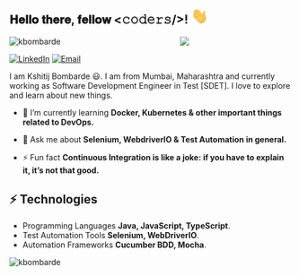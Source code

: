 <h2> 𝐇𝐞𝐥𝐥𝐨 𝐭𝐡𝐞𝐫𝐞, 𝐟𝐞𝐥𝐥𝐨𝐰 <𝚌𝚘𝚍𝚎𝚛𝚜/>! <img src="https://raw.githubusercontent.com/ABSphreak/ABSphreak/master/gifs/Hi.gif" width="30px"></h2>

<img src="https://komarev.com/ghpvc/?username=kbombarde&label=Profile%20views&color=0e75b6&style=flat" alt="kbombarde" />
<img align='right' src='https://github.com/kbombarde/kbombarde/blob/main/1_DluPjzT_eTUFdzHCI7JBZA.gif' width='200px'>

<a href="https://www.linkedin.com/in/kshitij-bombarde/" target="_blank"><img src="https://img.shields.io/badge/LinkedIn-0077B5?style=for-the-badge&logo=linkedin&logoColor=white" alt="LinkedIn"></a>
<a href="mailto:kbombarde15@gmail.com"><img src="https://img.shields.io/badge/Email-D14836?style=for-the-badge&logo=gmail&logoColor=white" alt="Email"></a>


I am Kshitij Bombarde 😃. I am from Mumbai, Maharashtra and currently working as Software Development Engineer in Test [SDET]. I love to explore and learn about new things.
- 🌱 I’m currently learning **Docker, Kubernetes & other important things related to DevOps.**

- 💬 Ask me about **Selenium, WebdriverIO & Test Automation in general.**

- ⚡ Fun fact **Continuous Integration is like a joke: if you have to explain it, it’s not that good.**

## ⚡ Technologies
- Programming Languages **Java, JavaScript, TypeScript**.
- Test Automation Tools **Selenium, WebDriverIO**.
- Automation Frameworks **Cucumber BDD, Mocha**.

<p><img align="left" src="https://github-readme-stats.vercel.app/api/top-langs?username=kbombarde&show_icons=true&locale=en&layout=compact" alt="kbombarde" /></p>
